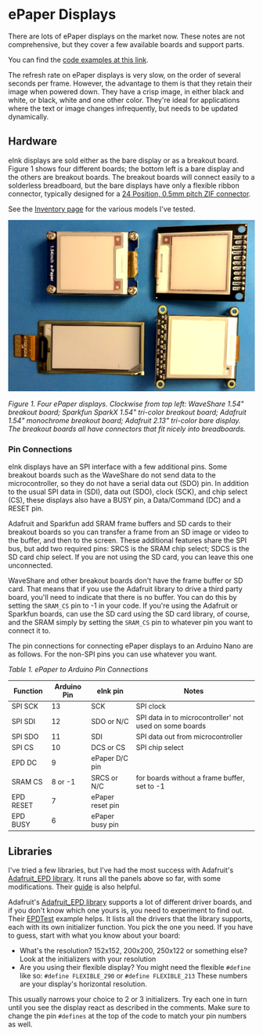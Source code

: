# ePaper Displays
There are lots of ePaper displays on the market now. These notes are not comprehensive, but they cover a few available boards and support parts.

You can find the [code examples at this link](https://github.com/tigoe/display-examples/tree/main/EPaper_Examples).

The refresh rate on ePaper displays is very slow, on the order of several seconds per frame. However, the advantage to them is that they retain their image when powered down. They have a crisp image, in either black and white, or black, white and one other color. They're ideal for applications where the text or image changes infrequently, but needs to be updated dynamically. 

## Hardware
eInk displays are sold either as the bare display or as a breakout board. Figure 1 shows four different boards; the bottom left is a bare display and the others are breakout boards. The breakout boards will connect easily to a solderless breadboard, but the bare displays have only a flexible ribbon connector, typically  designed for a [24 Position, 0.5mm pitch ZIF connector](https://www.crystalfontz.com/product/cs050z24ga0-24-position-zif-connector).

See the [Inventory page](../inventory.md#epaper-displays) for the various models I've tested. 

![Figure 1. Four ePaper Displays](epaper-displays.png)

*Figure 1. Four ePaper displays. Clockwise from top left: WaveShare 1.54" breakout board; Sparkfun SparkX 1.54" tri-color breakout board; Adafruit 1.54" monochrome breakout board; Adafruit 2.13" tri-color bare display. The breakout boards all have connectors that fit nicely into breadboards.*

### Pin Connections
eInk displays have an SPI interface with a few additional pins. Some breakout boards such as the WaveShare do not send data to the microcontroller, so they do not have a serial data out (SDO) pin. In addition to the usual SPI data in (SDI), data out (SDO), clock (SCK), and chip select (CS), these displays also have a BUSY pin, a Data/Command (DC) and a RESET pin. 

Adafruit and Sparkfun add SRAM frame buffers and SD cards to their breakout boards so you can transfer a frame from an SD image or video to the buffer, and then to the screen. These additional features share the SPI bus, but add two required pins: SRCS is the SRAM chip select; SDCS is the SD card chip select. If you are not using the SD card, you can leave this one unconnected.

WaveShare and other breakout boards don't have the frame buffer or SD card. That means that if you use the Adafruit library to drive a third party board, you'll need to indicate that there is no buffer. You can do this by setting the `SRAM_CS` pin to -1 in your code.  If you're using the Adafruit or Sparkfun boards, can use the SD card using the SD card library, of course, and the SRAM simply by setting the `SRAM_CS` pin to whatever pin you want to connect it to. 

The pin connections for connecting ePaper displays to an Arduino Nano are as follows. For the non-SPI pins you can use whatever you want.

*Table 1. ePaper to Arduino Pin Connections*

| Function | Arduino Pin | eInk pin | Notes |
|---|---|---|---|
| SPI SCK | 13 | SCK | SPI clock | 
| SPI SDI | 12 | SDO or N/C | SPI data in to microcontroller' not used on some boards |
| SPI SDO | 11 | SDI | SPI data out from microcontroller |
| SPI CS | 10 | DCS or CS | SPI chip select |
| EPD DC  | 9 | ePaper D/C pin |
| SRAM CS  | 8 or -1 | SRCS or N/C | for boards without a frame buffer, set to -1 |
| EPD RESET  |  7 | ePaper reset pin | |
| EPD BUSY  |  6 | ePaper busy pin | | 

## Libraries
I've tried a few libraries, but I've had the most success with Adafruit's [Adafruit_EPD library](https://github.com/adafruit/Adafruit_EPD). It runs all the panels above so far, with some modifications. Their [guide](https://learn.adafruit.com/adafruit-eink-display-breakouts?view=all) is also helpful. 


Adafruit's [Adafruit_EPD library](https://github.com/adafruit/Adafruit_EPD) supports a lot of different driver boards, and if you don't know which one yours is, you need to experiment to find out. Their [EPDTest](https://github.com/adafruit/Adafruit_EPD/blob/master/examples/EPDTest/EPDTest.ino) example helps. It lists all the drivers that the library supports, each with its own initializer function. You pick the one you need. If you have to guess, start with what you know about your board:
* What's the resolution? 152x152, 200x200, 250x122 or something else? Look at the initializers with your resolution
* Are you using their flexible display? You might need the flexible `#define` like so: `#define FLEXIBLE_290` or `#define FLEXIBLE_213` These numbers are your display's horizontal resolution.

This usually narrows your choice to 2 or 3 initializers. Try each one in turn until you see the display react as described in the comments. Make sure to change the pin `#defines` at the top of the code to match your pin numbers as well. 